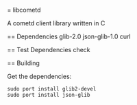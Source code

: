 = libcometd

A cometd client library written in C

== Dependencies
glib-2.0
json-glib-1.0
curl

== Test Dependencies
check

== Building

Get the dependencies:

```
sudo port install glib2-devel
sudo port install json-glib
